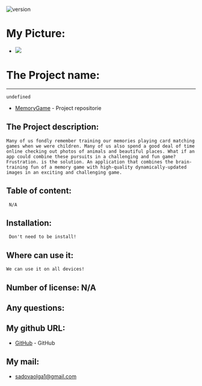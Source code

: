 
   ![version](https://img.shields.io/badge/version-1.2.3-blue)
    
   # My Picture:
   * <a href="https://opencollective.com/shields/sponsor/0/website" target="_blank"><img src="https://avatars3.githubusercontent.com/u/57731190?s=460&u=79ce5852142b8ff112013203ba0481c3fa549f18&v=4"></a>
   # The Project name: 
   ********
    undefined
   * [MemoryGame](https://github.com/OlgaSadova/MemoryGame) - Project repositorie
   ## The Project description: 
    Many of us fondly remember training our memories playing card matching games when we were children. Many of us also spend a good deal of time online checking out photos of animals and beautiful places. What if an app could combine these pursuits in a challenging and fun game? Frustration. is the solution. An application that combines the brain-training fun of a memory game with high-quality dynamically-updated images in an exciting and challenging game. 
    
   ## Table of content:
     N/A
   ## Installation:
     Don't need to be install!
   ## Where can use it: 
    We can use it on all devices!
   ## Number of license: N/A 

   ## Any questions: 
  
   ## My github URL:
   * [GitHub](https://github.com/OlgaSadova) - GitHub

   ## My mail:
   * <sadovaolga1@gmail.com>